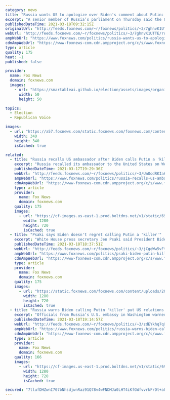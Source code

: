 ```yaml
---
category: news
title: "Russia wants US to apologize over Biden's comment about Putin: report"
excerpt: "A senior member of Russia’s parliament on Thursday said the U.S. should apologize after President Biden said he agreed that Russian President Vladimir Putin was a killer, and the official indicated that the Kremlin could take additional action after recalling its ambassador to the U.S."
publishedDateTime: 2021-03-18T09:32:15Z
originalUrl: "http://feeds.foxnews.com/~r/foxnews/politics/~3/7ghnvK1UTTE/russia-wants-us-to-apologize-over-bidens-comment-about-putin"
webUrl: "http://feeds.foxnews.com/~r/foxnews/politics/~3/7ghnvK1UTTE/russia-wants-us-to-apologize-over-bidens-comment-about-putin"
ampWebUrl: "https://www.foxnews.com/politics/russia-wants-us-to-apologize-over-bidens-comment-about-putin.amp"
cdnAmpWebUrl: "https://www-foxnews-com.cdn.ampproject.org/c/s/www.foxnews.com/politics/russia-wants-us-to-apologize-over-bidens-comment-about-putin.amp"
type: article
quality: 175
heat: -1
published: false

provider:
  name: Fox News
  domain: foxnews.com
  images:
    - url: "https://smartableai.github.io/election/assets/images/organizations/foxnews.com-50x50.jpg"
      width: 50
      height: 50

topics:
  - Election
  - Republican Voice

images:
  - url: "https://a57.foxnews.com/static.foxnews.com/foxnews.com/content/uploads/2018/09/340/340/demarche.jpg?ve=1&tl=1"
    width: 340
    height: 340
    isCached: true

related:
  - title: "Russia recalls US ambassador after Biden calls Putin a 'killer'"
    excerpt: "Russia recalled its ambassador to the United States on Wednesday after President Biden said he agreed that Russian President Vladimir Putin was a “killer” and threatened further sanctions during a televised interview, according to a report."
    publishedDateTime: 2021-03-17T19:29:36Z
    webUrl: "http://feeds.foxnews.com/~r/foxnews/politics/~3/UnOodRKIaHc/russia-recalls-us-ambassador-biden-calls-putin-killer-threatens-action-over-election-meddling"
    ampWebUrl: "https://www.foxnews.com/politics/russia-recalls-us-ambassador-biden-calls-putin-killer-threatens-action-over-election-meddling.amp"
    cdnAmpWebUrl: "https://www-foxnews-com.cdn.ampproject.org/c/s/www.foxnews.com/politics/russia-recalls-us-ambassador-biden-calls-putin-killer-threatens-action-over-election-meddling.amp"
    type: article
    provider:
      name: Fox News
      domain: foxnews.com
    quality: 175
    images:
      - url: "https://cf-images.us-east-1.prod.boltdns.net/v1/static/694940094001/39041886-9779-4d90-b746-af3b50921d47/222f1f6b-7e21-46cc-ad7c-95efdbee56f8/1280x720/match/image.jpg"
        width: 1280
        height: 720
        isCached: true
  - title: "Psaki says Biden doesn't regret calling Putin a 'killer'"
    excerpt: "White House press secretary Jen Psaki said President Biden does not regret calling Russian President Vladimir Putin a killer. "
    publishedDateTime: 2021-03-18T18:37:51Z
    webUrl: "http://feeds.foxnews.com/~r/foxnews/politics/~3/jCgeWw5vFtg/psaki-biden-putin-killer-mbs"
    ampWebUrl: "https://www.foxnews.com/politics/psaki-biden-putin-killer-mbs.amp"
    cdnAmpWebUrl: "https://www-foxnews-com.cdn.ampproject.org/c/s/www.foxnews.com/politics/psaki-biden-putin-killer-mbs.amp"
    type: article
    provider:
      name: Fox News
      domain: foxnews.com
    quality: 175
    images:
      - url: "https://static.foxnews.com/foxnews.com/content/uploads/2021/03/Psaki-318-3.jpg"
        width: 1280
        height: 720
        isCached: true
  - title: "Russia warns Biden calling Putin 'killer' put US relations 'under the threat of collapse'"
    excerpt: "Officials from Russia’s U.S. embassy in Washington warned Thursday that President Biden’s public criticism of Russian President Vladimir Putin had put strained relations between the two nations “under the threat of collapse.”"
    publishedDateTime: 2021-03-18T19:14:57Z
    webUrl: "http://feeds.foxnews.com/~r/foxnews/politics/~3/zdEYkhq7qXQ/russia-warns-biden-calling-putin-killer-put-us-relations-under-the-threat-of-collapse"
    ampWebUrl: "https://www.foxnews.com/politics/russia-warns-biden-calling-putin-killer-put-us-relations-under-the-threat-of-collapse.amp"
    cdnAmpWebUrl: "https://www-foxnews-com.cdn.ampproject.org/c/s/www.foxnews.com/politics/russia-warns-biden-calling-putin-killer-put-us-relations-under-the-threat-of-collapse.amp"
    type: article
    provider:
      name: Fox News
      domain: foxnews.com
    quality: 166
    images:
      - url: "https://cf-images.us-east-1.prod.boltdns.net/v1/static/694940094001/8b8a731c-8de1-4ce6-a352-dbb5195db15e/c9d8fa38-4723-4d3a-8207-63801bcca037/1280x720/match/image.jpg"
        width: 1280
        height: 720
        isCached: true

secured: "7tlufDHZwnI707bNhsdjwnRaz91Q78v4wFNDMJa0LHT4iKfGWfvvrkFrDt+a8zxp5zPqs4+CGVM3Wz8V+HUvdn36lfr9zUCT/kz/RnSQzLCDIjOy/P+76vLPcR5+SBprUfeaJkhae4v1SfoXKlYa/DAevVBj9oU9c3/Pgdzg5tjftV8U0kwA2VzYMOlWPGfctW80+XCwzwS0xiXX3y5dwo5MjT4A8KE99IEC2Qzg3VFomEGCLYGPcN01HT16p0bu7HhC+lC/aV00crFZvSe6e16fsnpOqubX4Fuza+cEnIc6EAEHfOlJXmqlp1IbdngebmssVtJHGsJ1SBUcjhBukZNflRh3Sy9Mn/QWhqiixp4=;G50dADYPDgThC+1TSNxDVw=="
---
```


